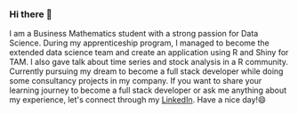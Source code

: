 ### Hi there 👋

I am a Business Mathematics student with a strong passion for Data Science. 
During my apprenticeship program, I managed to become the extended data science team and create an application using R and Shiny for TAM. 
I also gave talk about time series and stock analysis in a R community. 
Currently pursuing my dream to become a full stack developer while doing some consultancy projects in my company. 
If you want to share your learning journey to become a full stack developer or ask me anything about my experience, let's connect through my [LinkedIn](https://www.linkedin.com/in/aurellia-christie-059892179/).
Have a nice day!😄
